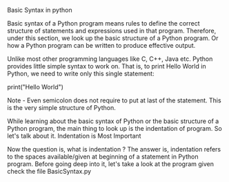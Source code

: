 Basic Syntax in python 



Basic syntax of a Python program means rules to define the correct structure of statements and expressions used in that program. Therefore, under this section, we look up the basic structure of a Python program. Or how a Python program can be written to produce effective output.

Unlike most other programming languages like C, C++, Java etc. Python provides little simple syntax to work on. That is, to print Hello World in Python, we need to write only this single statement:

print("Hello World")

Note - Even semicolon does not require to put at last of the statement. This is the very simple structure of Python.


While learning about the basic syntax of Python or the basic structure of a Python program, the main thing to look up is the indentation of program. So let's talk about it.
Indentation is Most Important

Now the question is, what is indentation ?
The answer is, indentation refers to the spaces available/given at beginning of a statement in Python program. Before going deep into it, let's take a look at the program given check the file BasicSyntax.py 
